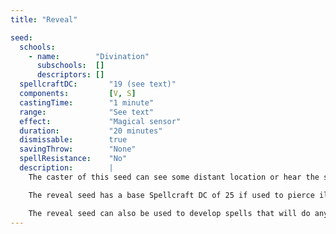 ```yaml
---
title: "Reveal"

seed:
  schools:
    - name:        "Divination"
      subschools:  []
      descriptors: []
  spellcraftDC:       "19 (see text)"
  components:         [V, S]
  castingTime:        "1 minute"
  range:              "See text"
  effect:             "Magical sensor"
  duration:           "20 minutes"
  dismissable:        true
  savingThrow:        "None"
  spellResistance:    "No"
  description:        |
    The caster of this seed can see some distant location or hear the sounds at some distant location almost as if he or she was there. To both hear and see, increase the Spellcraft DC by +2. Distance is not a factor, but the locale must be known—a place familiar to the caster or an obvious one. The spell creates an invisible sensor that can be dispelled. Lead sheeting or magical protection blocks the spell, and the caster senses that the spell is so blocked. If the caster prefers to create a mobile sensor (speed 30 feet) that he or she controls, increase the Spellcraft DC by +2. To use the reveal seed to reach one specific different plane of existence, increase the Spellcraft DC by +8. To allow magically enhanced senses to work through a spell built with the reveal seed, increase the Spellcraft DC by +4. To cast any spell from the sensor whose range is touch or greater, increase the Spellcraft DC by +6; however, the caster must maintain line of effect to the sensor at all times. If the line of effect is obstructed, the spell ends. To free the caster of the line of effect restriction for casting spells through the sensor, multiply the Spellcraft DC by x10.

    The reveal seed has a base Spellcraft DC of 25 if used to pierce illusions and see things as they really are. The caster can see through normal and magical darkness, notice secret doors hidden by magic, see the exact locations of creatures or objects under blur or displacement effects, see invisible creatures or objects normally, see through illusions, see onto the Ethereal Plane (but not into extradimensional spaces), and see the true form of polymorphed, changed, or transmuted things. The range of such sight is 120 feet.

    The reveal seed can also be used to develop spells that will do any one of the following: duplicate the read magic spell, comprehend the written and verbal language of another, or speak in the written or verbal language of another. To both comprehend and speak a language, increase the Spellcraft DC by +4.
---
```

